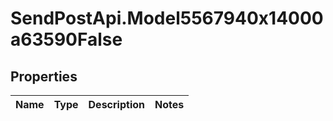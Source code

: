 # SendPostApi.Model5567940x14000a63590False

## Properties
Name | Type | Description | Notes
------------ | ------------- | ------------- | -------------


